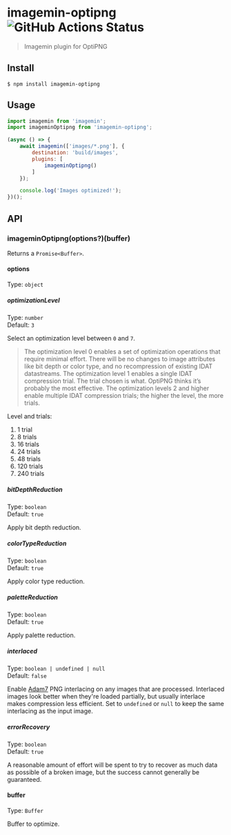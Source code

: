 # imagemin-optipng ![GitHub Actions Status](https://github.com/imagemin/imagemin-optipng/workflows/test/badge.svg?branch=main)

> Imagemin plugin for OptiPNG

## Install

```
$ npm install imagemin-optipng
```

## Usage

```js
import imagemin from 'imagemin';
import imageminOptipng from 'imagemin-optipng';

(async () => {
	await imagemin(['images/*.png'], {
		destination: 'build/images',
		plugins: [
			imageminOptipng()
		]
	});

	console.log('Images optimized!');
})();
```

## API

### imageminOptipng(options?)(buffer)

Returns a `Promise<Buffer>`.

#### options

Type: `object`

##### optimizationLevel

Type: `number`\
Default: `3`

Select an optimization level between `0` and `7`.

> The optimization level 0 enables a set of optimization operations that require minimal effort. There will be no changes to image attributes like bit depth or color type, and no recompression of existing IDAT datastreams. The optimization level 1 enables a single IDAT compression trial. The trial chosen is what. OptiPNG thinks it’s probably the most effective. The optimization levels 2 and higher enable multiple IDAT compression trials; the higher the level, the more trials.

Level and trials:

1. 1 trial
2. 8 trials
3. 16 trials
4. 24 trials
5. 48 trials
6. 120 trials
7. 240 trials

##### bitDepthReduction

Type: `boolean`\
Default: `true`

Apply bit depth reduction.

##### colorTypeReduction

Type: `boolean`\
Default: `true`

Apply color type reduction.

##### paletteReduction

Type: `boolean`\
Default: `true`

Apply palette reduction.

##### interlaced

Type: `boolean | undefined | null`\
Default: `false`

Enable [Adam7](https://en.wikipedia.org/wiki/Adam7_algorithm) PNG interlacing on any images that are processed. Interlaced images look better when they're loaded partially, but usually interlace makes compression less efficient. Set to `undefined` or `null` to keep the same interlacing as the input image.

##### errorRecovery

Type: `boolean`\
Default: `true`

A reasonable amount of effort will be spent to try to recover as much data as possible of a broken image, but the success cannot generally be guaranteed.

#### buffer

Type: `Buffer`

Buffer to optimize.